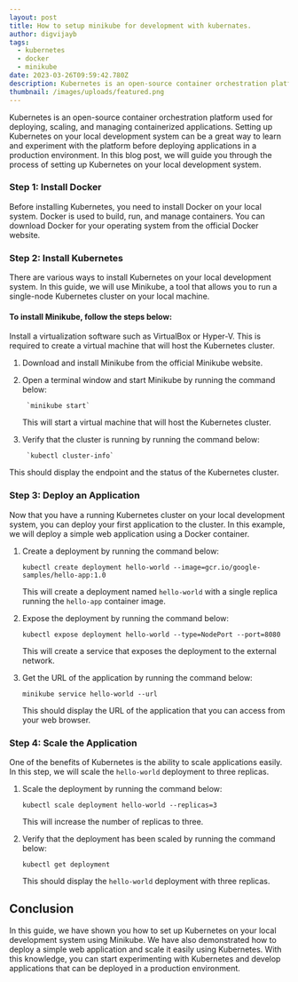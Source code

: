 ```yaml
---
layout: post
title: How to setup minikube for development with kubernates.
author: digvijayb
tags:
  - kubernetes
  - docker
  - minikube
date: 2023-03-26T09:59:42.780Z
description: Kubernetes is an open-source container orchestration platform used for deploying, scaling, and managing containerized applications. Setting up Kubernetes on your local development system can be a great way to learn and experiment with the platform before deploying applications in a production environment. In this blog post, we will guide you through the process of setting up Kubernetes on your local development system.
thumbnail: /images/uploads/featured.png
---
```

Kubernetes is an open-source container orchestration platform used for deploying, scaling, and managing containerized applications. Setting up Kubernetes on your local development system can be a great way to learn and experiment with the platform before deploying applications in a production environment. In this blog post, we will guide you through the process of setting up Kubernetes on your local development system.

### Step 1: Install Docker
Before installing Kubernetes, you need to install Docker on your local system. Docker is used to build, run, and manage containers. You can download Docker for your operating system from the official Docker website.

### Step 2: Install Kubernetes
There are various ways to install Kubernetes on your local development system. In this guide, we will use Minikube, a tool that allows you to run a single-node Kubernetes cluster on your local machine.

#### To install Minikube, follow the steps below:

Install a virtualization software such as VirtualBox or Hyper-V. This is required to create a virtual machine that will host the Kubernetes cluster.

1. Download and install Minikube from the official Minikube website.

1. Open a terminal window and start Minikube by running the command below:

        `minikube start`

    This will start a virtual machine that will host the Kubernetes cluster.

1. Verify that the cluster is running by running the command below:

        `kubectl cluster-info`

This should display the endpoint and the status of the Kubernetes cluster.

### Step 3: Deploy an Application

Now that you have a running Kubernetes cluster on your local development system, you can deploy your first application to the cluster. In this example, we will deploy a simple web application using a Docker container.

1. Create a deployment by running the command below:

    `kubectl create deployment hello-world --image=gcr.io/google-samples/hello-app:1.0`

    This will create a deployment named `hello-world` with a single replica running the `hello-app` container image.

1. Expose the deployment by running the command below:

    `kubectl expose deployment hello-world --type=NodePort --port=8080`

    This will create a service that exposes the deployment to the external network.

1. Get the URL of the application by running the command below:

    `minikube service hello-world --url`

    This should display the URL of the application that you can access from your web browser.

### Step 4: Scale the Application

One of the benefits of Kubernetes is the ability to scale applications easily. In this step, we will scale the `hello-world` deployment to three replicas.

1. Scale the deployment by running the command below:

    `kubectl scale deployment hello-world --replicas=3`

    This will increase the number of replicas to three.

1. Verify that the deployment has been scaled by running the command below:

    `kubectl get deployment`

    This should display the `hello-world` deployment with three replicas.

## Conclusion

In this guide, we have shown you how to set up Kubernetes on your local development system using Minikube. We have also demonstrated how to deploy a simple web application and scale it easily using Kubernetes. With this knowledge, you can start experimenting with Kubernetes and develop applications that can be deployed in a production environment.

